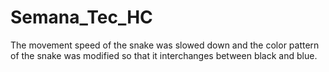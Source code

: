 # Semana_Tec_HC
The movement speed of the snake was slowed down and the color pattern of the snake was modified so that it interchanges between black and blue.